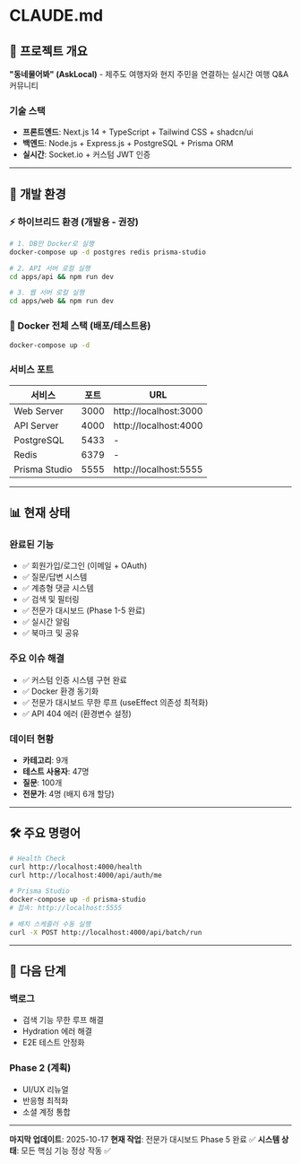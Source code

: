 # CLAUDE.md

## 🎯 프로젝트 개요

**"동네물어봐" (AskLocal)** - 제주도 여행자와 현지 주민을 연결하는 실시간 여행 Q&A 커뮤니티

### 기술 스택

- **프론트엔드**: Next.js 14 + TypeScript + Tailwind CSS + shadcn/ui
- **백엔드**: Node.js + Express.js + PostgreSQL + Prisma ORM
- **실시간**: Socket.io + 커스텀 JWT 인증

---

## 🚀 개발 환경

### ⚡ 하이브리드 환경 (개발용 - 권장)

```bash
# 1. DB만 Docker로 실행
docker-compose up -d postgres redis prisma-studio

# 2. API 서버 로컬 실행
cd apps/api && npm run dev

# 3. 웹 서버 로컬 실행
cd apps/web && npm run dev
```

### 🐳 Docker 전체 스택 (배포/테스트용)

```bash
docker-compose up -d
```

### 서비스 포트

| 서비스        | 포트 | URL                   |
| ------------- | ---- | --------------------- |
| Web Server    | 3000 | http://localhost:3000 |
| API Server    | 4000 | http://localhost:4000 |
| PostgreSQL    | 5433 | -                     |
| Redis         | 6379 | -                     |
| Prisma Studio | 5555 | http://localhost:5555 |

---

## 📊 현재 상태

### 완료된 기능

- ✅ 회원가입/로그인 (이메일 + OAuth)
- ✅ 질문/답변 시스템
- ✅ 계층형 댓글 시스템
- ✅ 검색 및 필터링
- ✅ 전문가 대시보드 (Phase 1-5 완료)
- ✅ 실시간 알림
- ✅ 북마크 및 공유

### 주요 이슈 해결

- ✅ 커스텀 인증 시스템 구현 완료
- ✅ Docker 환경 동기화
- ✅ 전문가 대시보드 무한 루프 (useEffect 의존성 최적화)
- ✅ API 404 에러 (환경변수 설정)

### 데이터 현황

- **카테고리**: 9개
- **테스트 사용자**: 47명
- **질문**: 100개
- **전문가**: 4명 (배지 6개 할당)

---

## 🛠️ 주요 명령어

```bash
# Health Check
curl http://localhost:4000/health
curl http://localhost:4000/api/auth/me

# Prisma Studio
docker-compose up -d prisma-studio
# 접속: http://localhost:5555

# 배치 스케줄러 수동 실행
curl -X POST http://localhost:4000/api/batch/run
```

---

## 🎯 다음 단계

### 백로그

- 검색 기능 무한 루프 해결
- Hydration 에러 해결
- E2E 테스트 안정화

### Phase 2 (계획)

- UI/UX 리뉴얼
- 반응형 최적화
- 소셜 계정 통합

---

**마지막 업데이트**: 2025-10-17
**현재 작업**: 전문가 대시보드 Phase 5 완료 ✅
**시스템 상태**: 모든 핵심 기능 정상 작동 ✅
